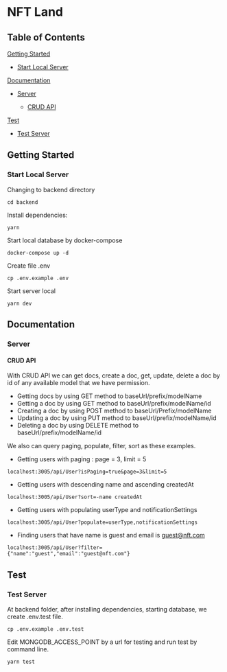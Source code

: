  # NFT Land
 
## Table of Contents 
[Getting Started](./README.md#getting-started)

 -  [Start Local Server](./README.md#start-local-server)
 
[Documentation](./README.md#documentation)

-	[Server](./README.md#server)

	- [CRUD API](./README.md#crud-api)

[Test](./README.md#test)
- [Test Server](./README.md#test-server)

## Getting Started
### Start Local Server

Changing to backend directory
```
cd backend
```
Install dependencies:
```
yarn
```
Start local database by docker-compose
```
docker-compose up -d
```
Create file .env
```
cp .env.example .env
```
Start server local
```
yarn dev
```

## Documentation
### Server
#### CRUD API

With CRUD API we can get docs, create a doc,  get, update, delete a doc by id of any available model that we have permission.

- Getting docs by using GET method to baseUrl/prefix/modelName
- Getting a doc by using GET method to baseUrl/prefix/modelName/id
- Creating a doc by using POST method to  baseUrl/Prefix/modelName
- Updating a doc by using PUT method to  baseUrl/prefix/modelName/id
- Deleting a doc by using DELETE method to baseUrl/prefix/modelName/id

We also can query paging, populate, filter, sort as these examples.

- Getting users with paging : page = 3, limit = 5
```
localhost:3005/api/User?isPaging=true&page=3&limit=5
```
- Getting users with descending name and ascending createdAt
```
localhost:3005/api/User?sort=-name createdAt
```
- Getting users with populating userType and notificationSettings
```
localhost:3005/api/User?populate=userType,notificationSettings
```
- Finding users that have name is guest and email is guest@nft.com
```
localhost:3005/api/User?filter={"name":"guest","email":"guest@nft.com"}
```

 ##  Test
 ### Test Server
 
At backend folder, after installing dependencies, starting database, we create .env.test file. 
```
cp .env.example .env.test
```
Edit MONGODB_ACCESS_POINT by a url for testing and run test by command line.
```
yarn test
```
